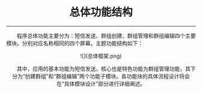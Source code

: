 # <center>总体功能结构


---


　　程序总体功能主要分为：短信发送、群组创建、群组管理和群组编辑四个主要模块。分别对应名称相同的四个屏幕。主题功能结构如下：
<br>
<center>
![](总体框架.png)
<br>

　　其中，应用的基本功能为短信发送，核心也是特色功能为群组管理功能，其下分为“创建群组”和“群组编辑”两个功能子模块。各功能块的具体流程设计将会在“具体模块设计”部分进行详细阐述。